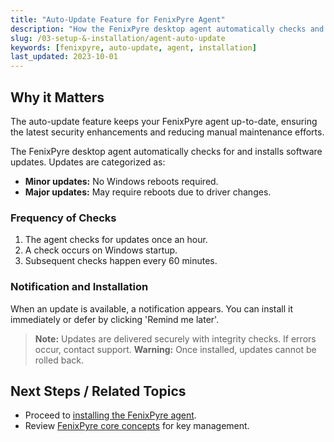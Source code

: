 ```yaml
---
title: "Auto-Update Feature for FenixPyre Agent"
description: "How the FenixPyre desktop agent automatically checks and applies software updates for seamless security."
slug: /03-setup-&-installation/agent-auto-update
keywords: [fenixpyre, auto-update, agent, installation]
last_updated: 2023-10-01
---
```


## Why it Matters
The auto-update feature keeps your FenixPyre agent up-to-date, ensuring the latest security enhancements and reducing manual maintenance efforts.

The FenixPyre desktop agent automatically checks for and installs software updates. Updates are categorized as:
- **Minor updates:** No Windows reboots required.
- **Major updates:** May require reboots due to driver changes.

### Frequency of Checks
1. The agent checks for updates once an hour.
2. A check occurs on Windows startup.
3. Subsequent checks happen every 60 minutes.

### Notification and Installation
When an update is available, a notification appears. You can install it immediately or defer by clicking 'Remind me later'.

<!-- IMG: ./media/03-setup-&-installation/screenshot-minor-update.png | Alt: Notification for minor update -->
<!-- IMG: ./media/03-setup-&-installation/screenshot-major-update.png | Alt: Notification for major update -->

> **Note:** Updates are delivered securely with integrity checks. If errors occur, contact support.
> **Warning:** Once installed, updates cannot be rolled back.

## Next Steps / Related Topics
- Proceed to [installing the FenixPyre agent](/03-setup-&-installation/install-windows-agent.md).
- Review [FenixPyre core concepts](/02-core-concepts/master-key.md) for key management.